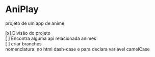 # AniPlay
projeto de um app de anime 


[x] Divisão do projeto 
<br>
[ ] Encontra alguma api relacionada animes
<br>
[ ] criar branches
<br>
nomenclatura: no html dash-case e para declara variável camelCase
